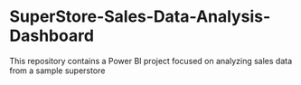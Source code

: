 # SuperStore-Sales-Data-Analysis-Dashboard
This repository contains a Power BI project focused on analyzing sales data from a sample superstore
